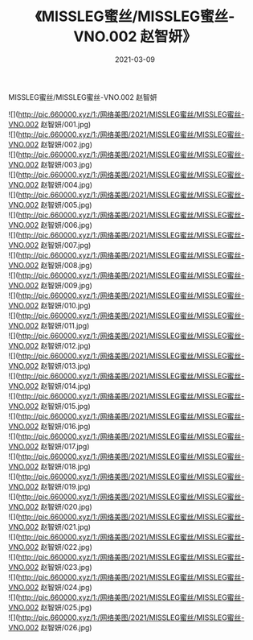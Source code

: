 ﻿---
layout: post
title:  《MISSLEG蜜丝/MISSLEG蜜丝-VNO.002 赵智妍》
date:   2021-03-09
img: http://pic.660000.xyz/1:/网络美图/2021/MISSLEG蜜丝/MISSLEG蜜丝-VNO.002 赵智妍/000.jpg
categories: [美女, 清纯, 唯美]
---

MISSLEG蜜丝/MISSLEG蜜丝-VNO.002 赵智妍

 ![](http://pic.660000.xyz/1:/网络美图/2021/MISSLEG蜜丝/MISSLEG蜜丝-VNO.002 赵智妍/001.jpg) <br>![](http://pic.660000.xyz/1:/网络美图/2021/MISSLEG蜜丝/MISSLEG蜜丝-VNO.002 赵智妍/002.jpg) <br>![](http://pic.660000.xyz/1:/网络美图/2021/MISSLEG蜜丝/MISSLEG蜜丝-VNO.002 赵智妍/003.jpg) <br>![](http://pic.660000.xyz/1:/网络美图/2021/MISSLEG蜜丝/MISSLEG蜜丝-VNO.002 赵智妍/004.jpg) <br>![](http://pic.660000.xyz/1:/网络美图/2021/MISSLEG蜜丝/MISSLEG蜜丝-VNO.002 赵智妍/005.jpg) <br>![](http://pic.660000.xyz/1:/网络美图/2021/MISSLEG蜜丝/MISSLEG蜜丝-VNO.002 赵智妍/006.jpg) <br>![](http://pic.660000.xyz/1:/网络美图/2021/MISSLEG蜜丝/MISSLEG蜜丝-VNO.002 赵智妍/007.jpg) <br>![](http://pic.660000.xyz/1:/网络美图/2021/MISSLEG蜜丝/MISSLEG蜜丝-VNO.002 赵智妍/008.jpg) <br>![](http://pic.660000.xyz/1:/网络美图/2021/MISSLEG蜜丝/MISSLEG蜜丝-VNO.002 赵智妍/009.jpg) <br>![](http://pic.660000.xyz/1:/网络美图/2021/MISSLEG蜜丝/MISSLEG蜜丝-VNO.002 赵智妍/010.jpg) <br>![](http://pic.660000.xyz/1:/网络美图/2021/MISSLEG蜜丝/MISSLEG蜜丝-VNO.002 赵智妍/011.jpg) <br>![](http://pic.660000.xyz/1:/网络美图/2021/MISSLEG蜜丝/MISSLEG蜜丝-VNO.002 赵智妍/012.jpg) <br>![](http://pic.660000.xyz/1:/网络美图/2021/MISSLEG蜜丝/MISSLEG蜜丝-VNO.002 赵智妍/013.jpg) <br>![](http://pic.660000.xyz/1:/网络美图/2021/MISSLEG蜜丝/MISSLEG蜜丝-VNO.002 赵智妍/014.jpg) <br>![](http://pic.660000.xyz/1:/网络美图/2021/MISSLEG蜜丝/MISSLEG蜜丝-VNO.002 赵智妍/015.jpg) <br>![](http://pic.660000.xyz/1:/网络美图/2021/MISSLEG蜜丝/MISSLEG蜜丝-VNO.002 赵智妍/016.jpg) <br>![](http://pic.660000.xyz/1:/网络美图/2021/MISSLEG蜜丝/MISSLEG蜜丝-VNO.002 赵智妍/017.jpg) <br>![](http://pic.660000.xyz/1:/网络美图/2021/MISSLEG蜜丝/MISSLEG蜜丝-VNO.002 赵智妍/018.jpg) <br>![](http://pic.660000.xyz/1:/网络美图/2021/MISSLEG蜜丝/MISSLEG蜜丝-VNO.002 赵智妍/019.jpg) <br>![](http://pic.660000.xyz/1:/网络美图/2021/MISSLEG蜜丝/MISSLEG蜜丝-VNO.002 赵智妍/020.jpg) <br>![](http://pic.660000.xyz/1:/网络美图/2021/MISSLEG蜜丝/MISSLEG蜜丝-VNO.002 赵智妍/021.jpg) <br>![](http://pic.660000.xyz/1:/网络美图/2021/MISSLEG蜜丝/MISSLEG蜜丝-VNO.002 赵智妍/022.jpg) <br>![](http://pic.660000.xyz/1:/网络美图/2021/MISSLEG蜜丝/MISSLEG蜜丝-VNO.002 赵智妍/023.jpg) <br>![](http://pic.660000.xyz/1:/网络美图/2021/MISSLEG蜜丝/MISSLEG蜜丝-VNO.002 赵智妍/024.jpg) <br>![](http://pic.660000.xyz/1:/网络美图/2021/MISSLEG蜜丝/MISSLEG蜜丝-VNO.002 赵智妍/025.jpg) <br>![](http://pic.660000.xyz/1:/网络美图/2021/MISSLEG蜜丝/MISSLEG蜜丝-VNO.002 赵智妍/026.jpg) <br>